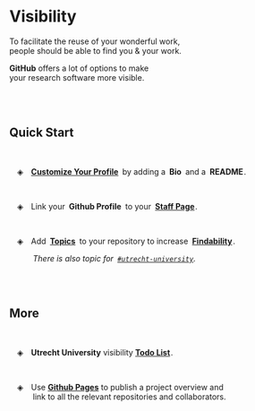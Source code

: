 # Visibility

To facilitate the reuse of your wonderful work, <br>
people should be able to find you & your work.

**GitHub** offers a lot of options to make <br>
your research software more visible. 

<br>
<br>

## Quick Start

<br>

 ◈ **[Customize Your Profile][Profile Customization]** by adding a **Bio** and a **README** .

<br>

 ◈ Link your **Github Profile** to your **[Staff Page]** .

<br>

 ◈ Add **[Topics]** to your repository to increase **[Findability]** .

   *There is also topic for [`#utrecht-university`][Topic University].*

<br>
<br>

## More

<br>

 ◈ **Utrecht University** visibility **[Todo List]** .

<br>

 ◈ Use **[Github Pages]** to publish a project overview and <br>
   link to all the relevant repositories and collaborators.


<!----------------------------------{ GitHub }--------------------------------->

[Profile Customization]: https://docs.github.com/en/github/setting-up-and-managing-your-github-profile/customizing-your-profile/about-your-profile
[Topic University]: https://github.com/topics/utrecht-university
[GitHub Pages]: https://pages.github.com/
[Findability]: https://github.com/topics
[Topics]: https://docs.github.com/en/github/administering-a-repository/managing-repository-settings/classifying-your-repository-with-topics


<!--------------------------------{ University }------------------------------->

[Todo List]: https://www.uu.nl/en/university-library/advice-support-to/researchers/visibility/research-visibility-check/visibility-to-do-list
[Staff Page]: https://www.uu.nl/staff/
